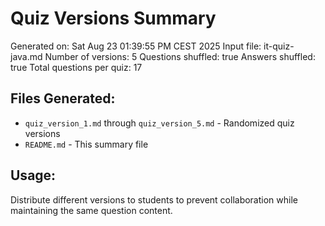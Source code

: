 # Quiz Versions Summary

Generated on: Sat Aug 23 01:39:55 PM CEST 2025
Input file: it-quiz-java.md
Number of versions: 5
Questions shuffled: true
Answers shuffled: true
Total questions per quiz: 17

## Files Generated:
- `quiz_version_1.md` through `quiz_version_5.md` - Randomized quiz versions
- `README.md` - This summary file

## Usage:
Distribute different versions to students to prevent collaboration while maintaining the same question content.
